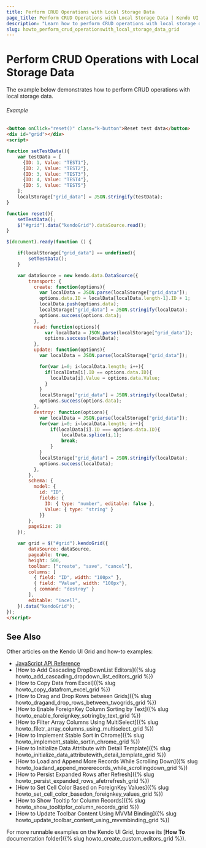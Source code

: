 ```yaml
---
title: Perform CRUD Operations with Local Storage Data
page_title: Perform CRUD Operations with Local Storage Data | Kendo UI Grid
description: "Learn how to perform CRUD operations with local storage data in the Kendo UI Grid widget."
slug: howto_perform_crud_operationswith_local_storage_data_grid
---
```


# Perform CRUD Operations with Local Storage Data

The example below demonstrates how to perform CRUD operations with local storage data.

###### Example

```html
<button onClick="reset()" class="k-button">Reset test data</button>
<div id="grid"></div>
<script>

function setTestData(){
    var testData = [
      {ID: 1, Value: "TEST1"},
      {ID: 2, Value: "TEST2"},
      {ID: 3, Value: "TEST3"},
      {ID: 4, Value: "TEST4"},
      {ID: 5, Value: "TEST5"}  
    ];
    localStorage["grid_data"] = JSON.stringify(testData);
}

function reset(){
    setTestData();
    $("#grid").data("kendoGrid").dataSource.read();
}

$(document).ready(function () {

    if(localStorage["grid_data"] == undefined){
        setTestData();
    }

    var dataSource = new kendo.data.DataSource({
        transport: {
          create: function(options){
            var localData = JSON.parse(localStorage["grid_data"]);
            options.data.ID = localData[localData.length-1].ID + 1;
            localData.push(options.data);
            localStorage["grid_data"] = JSON.stringify(localData);
            options.success(options.data);
          },
          read: function(options){
              var localData = JSON.parse(localStorage["grid_data"]);
              options.success(localData);
          },
          update: function(options){
            var localData = JSON.parse(localStorage["grid_data"]);

            for(var i=0; i<localData.length; i++){
              if(localData[i].ID == options.data.ID){
                localData[i].Value = options.data.Value;
              }
            }
            localStorage["grid_data"] = JSON.stringify(localData);
            options.success(options.data);
          },
          destroy: function(options){
            var localData = JSON.parse(localStorage["grid_data"]);
            for(var i=0; i<localData.length; i++){
                if(localData[i].ID === options.data.ID){
                    localData.splice(i,1);
                    break;
                }
            }
            localStorage["grid_data"] = JSON.stringify(localData);
            options.success(localData);
          },
        },
        schema: {
          model: {
            id: "ID",
            fields: {
              ID: { type: "number", editable: false },
              Value: { type: "string" }
            }}
        },
        pageSize: 20
    });

    var grid = $("#grid").kendoGrid({
        dataSource: dataSource,
        pageable: true,
        height: 500,
        toolbar: ["create", "save", "cancel"],
        columns: [
          { field: "ID", width: "100px" },
          { field: "Value", width: "100px"},
          { command: "destroy" }
        ],
        editable: "incell",
    }).data("kendoGrid");
});
</script>
```

## See Also

Other articles on the Kendo UI Grid and how-to examples:

* [JavaScript API Reference](/api/javascript/ui/grid)
* [How to Add Cascading DropDownList Editors]({% slug howto_add_cascading_dropdown_list_editors_grid %})
* [How to Copy Data from Excel]({% slug howto_copy_datafrom_excel_grid %})
* [How to Drag and Drop Rows between Grids]({% slug howto_dragand_drop_rows_between_twogrids_grid %})
* [How to Enable ForeignKey Column Sorting by Text]({% slug howto_enable_foreignkey_sotringby_text_grid %})
* [How to Filter Array Columns Using MultiSelect]({% slug howto_filetr_array_columns_using_multiselect_grid %})
* [How to Implement Stable Sort in Chrome]({% slug howto_implement_stable_sortin_chrome_grid %})
* [How to Initialize Data Attribute with Detail Template]({% slug howto_initialize_data_attributewith_detail_template_grid %})
* [How to Load and Append More Records While Scrolling Down]({% slug howto_loadand_append_morerecords_while_scrollingdown_grid %})
* [How to Persist Expanded Rows after Refresh]({% slug howto_persist_expanded_rows_afetrrefresh_grid %})
* [How to Set Cell Color Based on ForeignKey Values]({% slug howto_set_cell_color_basedon_foreignkey_values_grid %})
* [How to Show Tooltip for Column Records]({% slug howto_show_tooltipfor_column_records_grid %})
* [How to Update Toolbar Content Using MVVM Binding]({% slug howto_update_toolbar_content_using_mvvmbinding_grid %})

For more runnable examples on the Kendo UI Grid, browse its [**How To** documentation folder]({% slug howto_create_custom_editors_grid %}).

